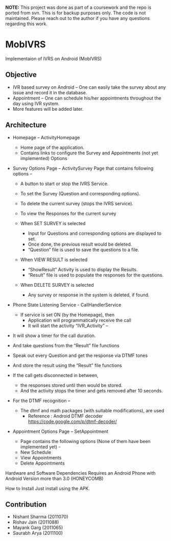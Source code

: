 **NOTE:** This project was done as part of a coursework and the repo is ported
from svn. This is for backup purposes only. The code is not maintained. Please
reach out to the author if you have any questions regarding this work.

# MobIVRS
Implementaion of IVRS on Android (MobIVRS)

## Objective
* IVR based survey on Android – One can easily take the survey about any issue and record it in the database.
* Appointment – One can schedule his/her appointments throughout the day using IVR system.
* More features will be added later.

## Architecture
* Homepage – ActivityHomepage
  * Home page of the application.
  * Contains links to configure the Survey and Appointments (not yet implemented) Options

* Survey Options Page – ActivitySurvey
  Page that contains following options –
  * A button to start or stop the IVRS Service.
  * To set the Survey (Question and corresponding options).
  * To delete the current survey (stops the IVRS service).
  * To view the Responses for the current survey

  * When SET SURVEY is selected
    * Input for Questions and corresponding options are displayed to set.
    * Once done, the previous result would be deleted.
    * “Question” file is used to save the questions to a file.

  * When VIEW RESULT is selected
    * “ShowResult” Activity is used to display the Results.
    * “Result” file is used to populate the responses for the questions.

  * When DELETE SURVEY is selected
    * Any survey or response in the system is deleted, if found.

* Phone State Listening Service - CallHandlerService
  * If service is set ON (by the Homepage), then
    * Application will programmatically receive the call
    * It will start the activity “IVR_Activity” –

* It will show a timer for the call duration.

* And take questions from the “Result” file functions

* Speak out every Question and get the response via DTMF tones

* And store the result using the “Result” file functions

* If the call gets disconnected in between,
  * the responses stored until then would be stored.
  * And the activity stops the timer and gets removed after 10 seconds.

* For the DTMF recognition –
  * The dtmf and math packages (with suitable modifications), are used
    * Reference : Android DTMF decoder
    https://code.google.com/p/dtmf-decoder/

* Appointment Options Page – SetAppointment
  * Page contains the following options (None of them have been implemented yet) -
  * New Schedule
  * View Appointments
  * Delete Appointments

Hardware and Software Dependencies
Requires an Android Phone with Android Version more than 3.0 (HONEYCOMB)

How to Install
  Just install using the APK.

## Contribution
* Nishant Sharma (2011070)
* Rishav Jain (2011088)
* Mayank Garg (2011065)
* Saurabh Arya (2011100)
